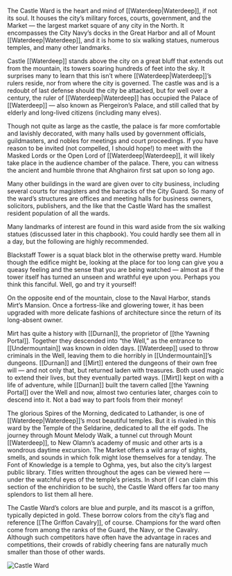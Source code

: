 The Castle Ward is the heart and mind of [[Waterdeep|Waterdeep]], if not its soul. It houses the city’s military forces, courts, government, and the Market — the largest market square of any city in the North. It encompasses the City Navy’s docks in the Great Harbor and all of Mount [[Waterdeep|Waterdeep]], and it is home to six walking statues, numerous temples, and many other landmarks.

Castle [[Waterdeep]] stands above the city on a great bluff that extends out from the mountain, its towers soaring hundreds of feet into the sky. It surprises many to learn that this isn’t where [[Waterdeep|Waterdeep]]’s rulers reside, nor from where the city is governed. The castle was and is a redoubt of last defense should the city be attacked, but for well over a century, the ruler of [[Waterdeep|Waterdeep]] has occupied the Palace of [[Waterdeep]] — also known as Piergeiron’s Palace, and still called that by elderly and long-lived citizens (including many elves).

Though not quite as large as the castle, the palace is far more comfortable and lavishly decorated, with many halls used by government officials, guildmasters, and nobles for meetings and court proceedings. If you have reason to be invited (not compelled, I should hope!) to meet with the Masked Lords or the Open Lord of [[Waterdeep|Waterdeep]], it will likely take place in the audience chamber of the palace. There, you can witness the ancient and humble throne that Ahghairon first sat upon so long ago.

Many other buildings in the ward are given over to city business, including several courts for magisters and the barracks of the City Guard. So many of the ward’s structures are offices and meeting halls for business owners, solicitors, publishers, and the like that the Castle Ward has the smallest resident population of all the wards.

Many landmarks of interest are found in this ward aside from the six walking statues (discussed later in this chapbook). You could hardly see them all in a day, but the following are highly recommended.

Blackstaff Tower is a squat black blot in the otherwise pretty ward. Humble though the edifice might be, looking at the place for too long can give you a queasy feeling and the sense that you are being watched — almost as if the tower itself has turned an unseen and wrathful eye upon you. Perhaps you think this fanciful. Well, go and try it yourself!

On the opposite end of the mountain, close to the Naval Harbor, stands Mirt’s Mansion. Once a fortress-like and glowering tower, it has been upgraded with more delicate fashions of architecture since the return of its long-absent owner.

Mirt has quite a history with [[Durnan]], the proprietor of [[the Yawning Portal]]. Together they descended into “the Well,” as the entrance to [[Undermountain]] was known in olden days. [[Waterdeep]] used to throw criminals in the Well, leaving them to die horribly in [[Undermountain]]’s dungeons. [[Durnan]] and [[Mirt]] entered the dungeons of their own free will — and not only that, but returned laden with treasures. Both used magic to extend their lives, but they eventually parted ways. [[Mirt]] kept on with a life of adventure, while [[Durnan]] built the tavern called [[the Yawning Portal]] over the Well and now, almost two centuries later, charges coin to descend into it. Not a bad way to part fools from their money!

The glorious Spires of the Morning, dedicated to Lathander, is one of [[Waterdeep|Waterdeep]]’s most beautiful temples. But it is rivaled in this ward by the Temple of the Seldarine, dedicated to all the elf gods. The journey through Mount Melody Walk, a tunnel cut through Mount [[Waterdeep]], to New Olamn’s academy of music and other arts is a wondrous daytime excursion. The Market offers a wild array of sights, smells, and sounds in which folk might lose themselves for a tenday. The Font of Knowledge is a temple to Oghma, yes, but also the city’s largest public library. Titles written throughout the ages can be viewed here — under the watchful eyes of the temple’s priests. In short (if I can claim this section of the enchiridion to be such), the Castle Ward offers far too many splendors to list them all here.

The Castle Ward’s colors are blue and purple, and its mascot is a griffon, typically depicted in gold. These borrow colors from the city’s flag and reference [[The Griffon Cavalry]], of course. Champions for the ward often come from among the ranks of the Guard, the Navy, or the Cavalry. Although such competitors have often have the advantage in races and competitions, their crowds of rabidly cheering fans are naturally much smaller than those of other wards.

![Castle Ward](https://www.dndbeyond.com/attachments/4/342/9008.png)